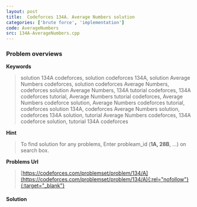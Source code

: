 ```yaml
---
layout: post
title:  Codeforces 134A. Average Numbers solution
categories: ['brute force', 'implementation']
code: AverageNumbers
src: 134A-AverageNumbers.cpp
---
```

### **Problem overviews**

**Keywords**
> solution 134A codeforces, solution codeforces 134A, solution Average Numbers codeforces, solution codeforces Average Numbers, codeforces solution Average Numbers, 134A tutorial codeforces, 134A codeforces tutorial, Average Numbers tutorial codeforces, Average Numbers codeforce solution, Average Numbers codeforces tutorial, codeforces solution 134A, codeforces Average Numbers solution, codeforces 134A solution, tutorial Average Numbers codeforces, 134A codeforce solution, tutorial 134A codeforces

**Hint**
> To find solution for any problems, Enter probleam_id (**1A, 28B**, ...) on search box. 

**Problems Url**
> [https://codeforces.com/problemset/problem/134/A](https://codeforces.com/problemset/problem/134/A){:rel="nofollow"}{:target="_blank"}

#### **Solution**



